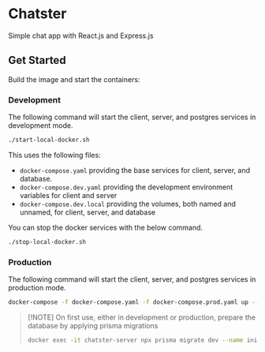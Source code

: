 # Chatster

Simple chat app with React.js and Express.js

## Get Started

Build the image and start the containers:

### Development

The following command will start the client, server, and postgres services in development mode.

```bash
./start-local-docker.sh
```

This uses the following files:

- `docker-compose.yaml` providing the base services for client, server, and database.
- `docker-compose.dev.yaml` providing the development environment variables for client and server
- `docker-compose.dev.local` providing the volumes, both named and unnamed, for client, server, and database

You can stop the docker services with the below command.

```bash
./stop-local-docker.sh
```

### Production

The following command will start the client, server, and postgres services in production mode.

```bash
docker-compose -f docker-compose.yaml -f docker-compose.prod.yaml up --build -d
```

> [!NOTE] On first use, either in development or production, prepare the database by applying prisma migrations
>
> ```bash
> docker exec -it chatster-server npx prisma migrate dev --name init
> ```
